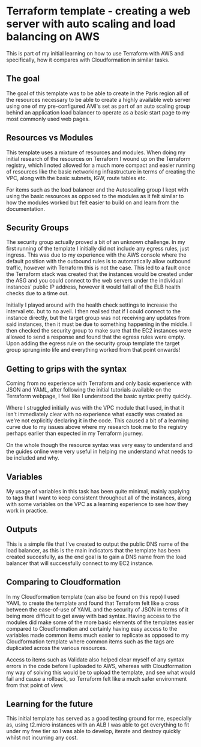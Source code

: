 # Terraform template - creating a web server with auto scaling and load balancing on AWS

This is part of my initial learning on how to use Terraform with AWS and specifically, how it compares with Cloudformation in similar tasks.

## The goal

The goal of this template was to be able to create in the Paris region all of the resources necessary to be able to create a highly available web server using one of my pre-configured AMI's set as part of an auto scaling group behind an application load balancer to operate as a basic start page to my most commonly used web pages.

## Resources vs Modules

This template uses a mixture of resources and modules. When doing my initial research of the resources on Terraform I wound up on the Terraform registry, which I noted allowed for a much more compact and easier running of resources like the basic networking infrastructure in terms of creating the VPC, along with the basic subnets, IGW, route tables etc. 

For items such as the load balancer and the Autoscaling group I kept with using the basic resources as opposed to the modules as it felt similar to how the modules worked but felt easier to build on and learn from the documentation.

## Security Groups

The security group actually proved a bit of an unknown challenge. In my first running of the template I initially did not include any egress rules, just ingress. This was due to my experience with the AWS console where the default position with the outbound rules is to automatically allow outbound traffic, however with Terraform this is not the case. This led to a fault once the Terraform stack was created that the instances would be created under the ASG and you could connect to the web servers under the individual instances' public IP address, however it would fail all of the ELB health checks due to a time out.

Initially I played around with the health check settings to increase the interval etc. but to no aveil. I then realised that if I could connect to the instance directly, but the target group was not receiving any updates from said instances, then it must be due to something happening in the middle. I then checked the security group to make sure that the EC2 instances were allowed to send a response and found that the egress rules were empty. Upon adding the egress rule on the security group template the target group sprung into life and everything worked from that point onwards!

## Getting to grips with the syntax

Coming from no experience with Terraform and only basic experience with JSON and YAML, after following the initial tutorials available on the Terraform webpage, I feel like I understood the basic syntax pretty quickly.

Where I struggled initially was with the VPC module that I used, in that it isn't immediately clear with no experience what exactly was created as we're not explicitly declaring it in the code. This caused a bit of a learning curve due to my issues above where my research took me to the registry perhaps earlier than expected in my Terraform journey.

On the whole though the resource syntax was very easy to understand and the guides online were very useful in helping me understand what needs to be included and why.

## Variables

My usage of variables in this task has been quite minimal, mainly applying to tags that I want to keep consistent throughout all of the instances, along with some variables on the VPC as a learning experience to see how they work in practice.

## Outputs

This is a simple file that I've created to output the public DNS name of the load balancer, as this is the main indicators that the template has been created succesfully, as the end goal is to gain a DNS name from the load balancer that will successfully connect to my EC2 instance.

## Comparing to Cloudformation

In my Cloudformation template (can also be found on this repo) I used YAML to create the template and found that Terraform felt like a cross between the ease-of-use of YAML and the security of JSON in terms of it being more difficult to get away with bad syntax. Having access to the modules did make some of the more basic elements of the templates easier compared to Cloudformation and certainly having easy access to the variables made common items much easier to replicate as opposed to my Cloudformation template where common items such as the tags are duplicated across the various resources.

Access to items such as Validate also helped clear myself of any syntax errors in the code before I uploaded to AWS, whereas with Cloudformation my way of solving this would be to upload the template, and see what would fail and cause a rollback, so Terraform felt like a much safer environment from that point of view.

## Learning for the future

This initial template has served as a good testing ground for me, especially as, using t2.micro instances with an ALB I was able to get everything to fit under my free tier so I was able to develop, iterate and destroy quickly whilst not incurring any cost.